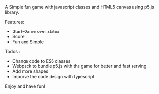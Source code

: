 A Simple fun game with javascript classes and HTML5 canvas using p5.js library.

Features:
  - Start-Game over states
  - Score
  - Fun and Simple
  
Todos :
  - Change code to ES6 classes
  - Webpack to bundle p5.js with the game for better and fast serving
  - Add more shapes
  - Imporve the code design with typescript

Enjoy and have fun!
